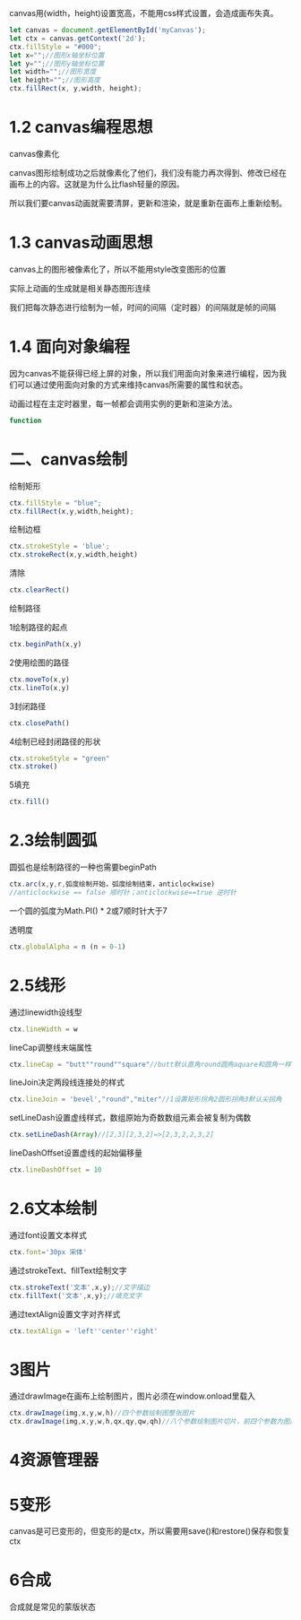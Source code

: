canvas用(width，height)设置宽高，不能用css样式设置，会造成画布失真。

```javascript
let canvas = document.getElementById('myCanvas');
let ctx = canvas.getContext('2d');
ctx.fillStyle = "#000";
let x="";//图形x轴坐标位置
let y="";//图形y轴坐标位置
let width="";//图形宽度
let height="";//图形高度
ctx.fillRect(x, y,width, height);
```

# 1.2 canvas编程思想

canvas像素化

canvas图形绘制成功之后就像素化了他们，我们没有能力再次得到、修改已经在画布上的内容。这就是为什么比flash轻量的原因。

所以我们要canvas动画就需要清屏，更新和渲染，就是重新在画布上重新绘制。

# 1.3 canvas动画思想

canvas上的图形被像素化了，所以不能用style改变图形的位置

实际上动画的生成就是相关静态图形连续

我们把每次静态进行绘制为一帧，时间的间隔（定时器）的间隔就是帧的间隔

# 1.4 面向对象编程

因为canvas不能获得已经上屏的对象，所以我们用面向对象来进行编程，因为我们可以通过使用面向对象的方式来维持canvas所需要的属性和状态。

动画过程在主定时器里，每一帧都会调用实例的更新和渲染方法。

```javascript
function 
```

# 二、canvas绘制

绘制矩形

```javascript
ctx.fillStyle = "blue";
ctx.fillRect(x,y,width,height);
```

绘制边框

```javascript
ctx.strokeStyle = 'blue';
ctx.strokeRect(x,y,width,height)
```

清除

```javascript
ctx.clearRect()
```

绘制路径

1绘制路径的起点

```javascript
ctx.beginPath(x,y)
```

2使用绘图的路径

```javascript
ctx.moveTo(x,y)
ctx.lineTo(x,y)
```

3封闭路径

```javascript
ctx.closePath()
```

4绘制已经封闭路径的形状

```javascript
ctx.strokeStyle = "green"
ctx.stroke()
```

5填充

```javascript
ctx.fill()
```

# 2.3绘制圆弧

圆弧也是绘制路径的一种也需要beginPath

```javascript
ctx.arc(x,y,r,弧度绘制开始，弧度绘制结束，anticlockwise)
//anticlockwise == false 顺时针；anticlockwise==true 逆时针
```

一个圆的弧度为Math.PI() * 2或7顺时针大于7

透明度

```javascript
ctx.globalAlpha = n (n = 0-1)
```

# 2.5线形

通过linewidth设线型

```javascript
ctx.lineWidth = w
```

lineCap调整线末端属性

```javascript
ctx.lineCap = "butt""round""square"//butt默认直角round圆角aquare和圆角一样长的直角
```

lineJoin决定两段线连接处的样式

```javascript
ctx.lineJoin = 'bevel',"round","miter"//1设置矩形拐角2圆形拐角3默认尖拐角
```

setLineDash设置虚线样式，数组原始为奇数数组元素会被复制为偶数

```javascript
ctx.setLineDash(Array)//[2,3][2,3,2]=>[2,3,2,2,3,2]
```

lineDashOffset设置虚线的起始偏移量

```javascript
ctx.lineDashOffset = 10
```

# 2.6文本绘制

通过font设置文本样式

```javascript
ctx.font='30px 宋体' 
```

通过strokeText、fillText绘制文字

```javascript
ctx.strokeText('文本',x,y);//文字描边
ctx.fillText('文本',x,y);//填充文字
```

通过textAlign设置文字对齐样式

```javascript
ctx.textAlign = 'left''center''right'
```

# 3图片

通过drawImage在画布上绘制图片，图片必须在window.onload里载入

```javascript
ctx.drawImage(img,x,y,w,h)//四个参数绘制图整张图片
ctx.drawImage(img,x,y,w,h,qx,qy,qw,qh)//八个参数绘制图片切片，前四个参数为图片切割的位置与大小，后四个为切割出的切片在画布的位置和大小
```

# 4资源管理器

# 5变形

canvas是可已变形的，但变形的是ctx，所以需要用save()和restore()保存和恢复ctx

# 6合成

合成就是常见的蒙版状态